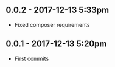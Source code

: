 ## 0.0.2 - 2017-12-13 5:33pm

- Fixed composer requirements

## 0.0.1 - 2017-12-13 5:20pm

- First commits
